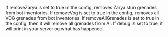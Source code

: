 If removeZarya is set to true in the config, removes Zarya stun grenades from bot inventories.
If removeVog is set to true in the config, removes all VOG grenades from bot inventories.
If removeAllGrenades is set to true in the config, then it will remove all grenades from AI.
If debug is set to true, it will print in your server og what has happened.